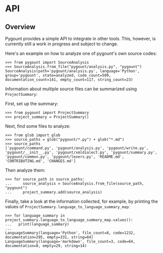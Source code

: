 # API

## Overview

Pygount provides a simple API to integrate in other tools. This, however, is currently still a work in progress and subject to change.

Here's an example on how to analyze one of pygount's own source codes:

```pycon
>>> from pygount import SourceAnalysis
>>> SourceAnalysis.from_file("pygount/analysis.py", "pygount")
SourceAnalysis(path='pygount/analysis.py', language='Python', group='pygount', state=analyzed, code_count=509, documentation_count=141, empty_count=117, string_count=23)
```

Information about multiple source files can be summarized using `ProjectSummary`:

First, set up the summary:

```pycon
>>> from pygount import ProjectSummary
>>> project_summary = ProjectSummary()
```

Next, find some files to analyze:

```pycon
>>> from glob import glob
>>> source_paths = glob("pygount/*.py") + glob("*.md")
>>> source_paths
['pygount/command.py', 'pygount/analysis.py', 'pygount/write.py', 'pygount/__init__.py', 'pygount/xmldialect.py', 'pygount/summary.py', 'pygount/common.py', 'pygount/lexers.py', 'README.md', 'CONTRIBUTING.md', 'CHANGES.md']
```

Then analyze them:

```pycon
>>> for source_path in source_paths:
...     source_analysis = SourceAnalysis.from_file(source_path, "pygount")
...     project_summary.add(source_analysis)
```

Finally, take a look at the information collected, for example, by printing the values of `ProjectSummary.language_to_language_summary_map`:

```pycon
>>> for language_summary in project_summary.language_to_language_summary_map.values():
...   print(language_summary)
...
LanguageSummary(language='Python', file_count=8, code=1232, documentation=295, empty=331, string=84)
LanguageSummary(language='markdown', file_count=3, code=64, documentation=0, empty=29, string=14)
```
